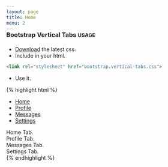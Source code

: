 ```yaml
---
layout: page
title: Home
menu: 2
---
```


<h3 style="margin-top:-15px;margin-bottom:20px;">Bootstrap Vertical Tabs <small>USAGE</small></h3>

* [Download](https://github.com/dbtek/bootstrap-vertical-tabs/archive/master.zip) the latest css.
* Include in your html.

```html
<link rel="stylesheet" href="bootstrap.vertical-tabs.css">
```

* Use it.

{% highlight html %}
<div class="col-xs-3"> <!-- required for floating -->
    <!-- Nav tabs -->
    <ul class="nav nav-tabs tabs-left"><!-- 'tabs-right' for right tabs -->
      <li class="active"><a href="#home" data-toggle="tab">Home</a></li>
      <li><a href="#profile" data-toggle="tab">Profile</a></li>
      <li><a href="#messages" data-toggle="tab">Messages</a></li>
      <li><a href="#settings" data-toggle="tab">Settings</a></li>
    </ul>
</div>

<div class="col-xs-9">
    <!-- Tab panes -->
    <div class="tab-content">
      <div class="tab-pane active" id="home">Home Tab.</div>
      <div class="tab-pane" id="profile">Profile Tab.</div>
      <div class="tab-pane" id="messages">Messages Tab.</div>
      <div class="tab-pane" id="settings">Settings Tab.</div>
    </div>
</div>
{% endhighlight %}
